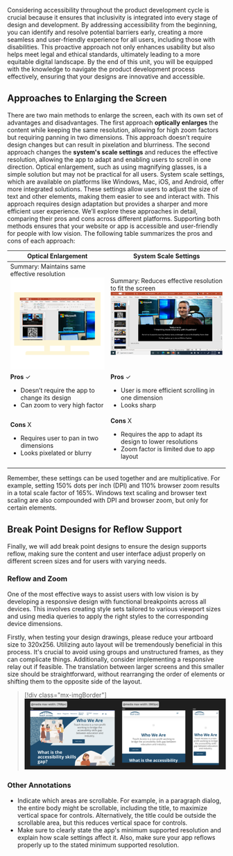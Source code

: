 Considering accessibility throughout the product development cycle is crucial because it ensures that inclusivity is integrated into every stage of design and development. By addressing accessibility from the beginning, you can identify and resolve potential barriers early, creating a more seamless and user-friendly experience for all users, including those with disabilities. This proactive approach not only enhances usability but also helps meet legal and ethical standards, ultimately leading to a more equitable digital landscape. By the end of this unit, you will be equipped with the knowledge to navigate the product development process effectively, ensuring that your designs are innovative and accessible.

## Approaches to Enlarging the Screen

There are two main methods to enlarge the screen, each with its own set of advantages and disadvantages. The first approach **optically enlarges** the content while keeping the same resolution, allowing for high zoom factors but requiring panning in two dimensions. This approach doesn’t require design changes but can result in pixelation and blurriness. The second approach changes the **system's scale settings** and reduces the effective resolution, allowing the app to adapt and enabling users to scroll in one direction. Optical enlargement, such as using magnifying glasses, is a simple solution but may not be practical for all users. System scale settings, which are available on platforms like Windows, Mac, iOS, and Android, offer more integrated solutions. These settings allow users to adjust the size of text and other elements, making them easier to see and interact with. This approach requires design adaptation but provides a sharper and more efficient user experience. We’ll explore these approaches in detail, comparing their pros and cons across different platforms. Supporting both methods ensures that your website or app is accessible and user-friendly for people with low vision. The following table summarizes the pros and cons of each approach:

| Optical Enlargement | System Scale Settings |
| --- | --- |
| Summary: Maintains same effective resolution<br><a href="../media/optical-enlargement.png#lightbox"><img src="../media/optical-enlargement.png" alt="Screenshot of an example of PowerPoint's UI enlarged optically." width="300"></a> | Summary: Reduces effective resolution to fit the screen<br><a href="../media/system-scale-setings.png#lightbox"><img src="../media/system-scale-setings.png" alt="Screenshot of an example of PowerPoint's UI enlarged using system scale settings." width="300"></a> |
| **Pros** ✓<br><ul><li>Doesn’t require the app to change its design</li><li>Can zoom to very high factor</li></ul> | **Pros** ✓<br><ul><li>User is more efficient scrolling in one dimension</li><li>Looks sharp</li></ul> |
| **Cons** X<br><ul><li>Requires user to pan in two dimensions</li><li>Looks pixelated or blurry</li></ul> | **Cons** X<br><ul><li>Requires the app to adapt its design to lower resolutions</li><li>Zoom factor is limited due to app layout</li></ul> |

Remember, these settings can be used together and are multiplicative. For example, setting 150% dots per inch (DPI) and 110% browser zoom results in a total scale factor of 165%. Windows text scaling and browser text scaling are also compounded with DPI and browser zoom, but only for certain elements.

## Break Point Designs for Reflow Support

Finally, we will add break point designs to ensure the design supports reflow, making sure the content and user interface adjust properly on different screen sizes and for users with varying needs.

### Reflow and Zoom

One of the most effective ways to assist users with low vision is by developing a responsive design with functional breakpoints across all devices. This involves creating style sets tailored to various viewport sizes and using media queries to apply the right styles to the corresponding device dimensions.

Firstly, when testing your design drawings, please reduce your artboard size to 320x256. Utilizing auto layout will be tremendously beneficial in this process. It's crucial to avoid using groups and unstructured frames, as they can complicate things. Additionally, consider implementing a responsive relay out if feasible. The translation between larger screens and this smaller size should be straightforward, without rearranging the order of elements or shifting them to the opposite side of the layout.
>[!div class="mx-imgBorder"]
>[![Screenshot of Reflow and Zoom Accessibility Annotation.](../media/reflow-zoom-accessibility-annotation.png)](../media/reflow-zoom-accessibility-annotation.png#lightbox)

### Other Annotations

- Indicate which areas are scrollable. For example, in a paragraph dialog, the entire body might be scrollable, including the title, to maximize vertical space for controls. Alternatively, the title could be outside the scrollable area, but this reduces vertical space for controls.
- Make sure to clearly state the app's minimum supported resolution and explain how scale settings affect it. Also, make sure your app reflows properly up to the stated minimum supported resolution.

